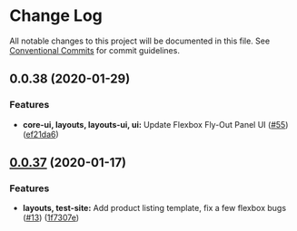 # Change Log

All notable changes to this project will be documented in this file.
See [Conventional Commits](https://conventionalcommits.org) for commit guidelines.

## 0.0.38 (2020-01-29)


### Features

* **core-ui, layouts, layouts-ui, ui:** Update Flexbox Fly-Out Panel UI ([#55](https://github.com/johnsonandjohnson/bodiless-js/issues/55)) ([ef21da6](https://github.com/johnsonandjohnson/bodiless-js/commit/ef21da62ccc29e7b07bf767a420dae5997f86346))





## [0.0.37](https://github.com/johnsonandjohnson/bodiless-js/compare/v0.0.36...v0.0.37) (2020-01-17)


### Features

* **layouts, test-site:** Add product listing template, fix a few flexbox bugs ([#13](https://github.com/johnsonandjohnson/bodiless-js/issues/13)) ([1f7307e](https://github.com/johnsonandjohnson/bodiless-js/commit/1f7307ea139ed4587916900434b36a5f0b4d9778))
